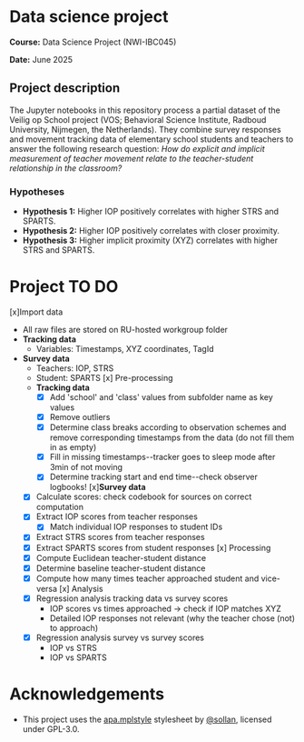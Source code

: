 # Data science project

**Course:** Data Science Project (NWI-IBC045)

**Date:** June 2025

## Project description

The Jupyter notebooks in this repository process a partial dataset of the Veilig op School project (VOS; Behavioral Science Institute, Radboud University, Nijmegen, the Netherlands). They combine survey responses and movement tracking data of elementary school students and teachers to answer the following research question: *How do explicit and implicit measurement of teacher movement relate to the teacher-student relationship in the classroom?*    

### Hypotheses
* **Hypothesis 1:** Higher IOP positively correlates with higher STRS and SPARTS.
* **Hypothesis 2:** Higher IOP positively correlates with closer proximity.
* **Hypothesis 3:** Higher implicit proximity (XYZ) correlates with higher STRS and SPARTS.

# Project TO DO
[x]Import data
  * All raw files are stored on RU-hosted workgroup folder
  * **Tracking data**
      * Variables: Timestamps, XYZ coordinates, TagId
  * **Survey data**
      * Teachers: IOP, STRS
      * Student: SPARTS
[x] Pre-processing
    * **Tracking data**
        * [x] Add 'school' and 'class' values from subfolder name as key values
        * [x] Remove outliers
        * [x] Determine class breaks according to observation schemes and remove corresponding timestamps from the data (do not fill them in as empty) 
        * [x] Fill in missing timestamps--tracker goes to sleep mode after 3min of not moving
        * [x] Determine tracking start and end time--check observer logbooks!
[x]**Survey data**
    * [x] Calculate scores: check codebook for sources on correct computation
    * [x] Extract IOP scores from teacher responses
      * [x] Match individual IOP responses to student IDs
    * [x] Extract STRS scores from teacher responses
    * [x] Extract SPARTS scores from student responses
[x] Processing
    * [x] Compute Euclidean teacher-student distance
    * [x] Determine baseline teacher-student distance
    * [x] Compute how many times teacher approached student and vice-versa
[x] Analysis
    * [x] Regression analysis tracking data vs survey scores
        * IOP scores vs times approached -> check if IOP matches XYZ
        * Detailed IOP responses not relevant (why the teacher chose (not) to approach)
    * [x] Regression analysis survey vs survey scores
        * IOP vs STRS
        * IOP vs SPARTS

# Acknowledgements
* This project uses the [apa.mplstyle](https://github.com/sollan/apa.mplstyle?tab=readme-ov-file#GPL-3.0-1-ov-file) stylesheet by [@sollan](https://github.com/sollan), licensed under GPL-3.0.